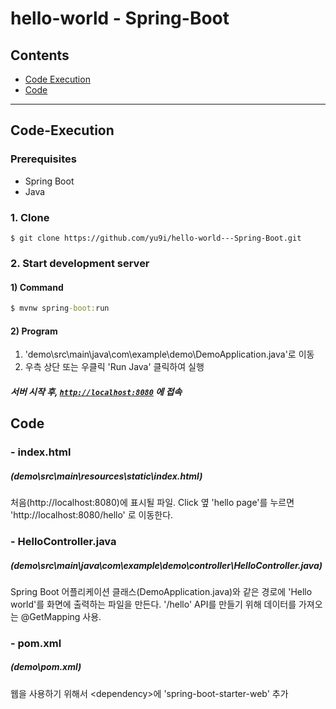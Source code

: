 # hello-world - Spring-Boot
## Contents

- [Code Execution](#Code-Execution)
- [Code](#Code)
  
---

## Code-Execution

### Prerequisites
- Spring Boot
- Java

### 1. Clone

```
$ git clone https://github.com/yu9i/hello-world---Spring-Boot.git
```

### 2. Start development server

#### 1) Command

```cmd
$ mvnw spring-boot:run
```

#### 2) Program

1. 'demo\src\main\java\com\example\demo\DemoApplication.java'로 이동
2. 우측 상단 또는 우클릭 'Run Java' 클릭하여 실행
   

##### 서버 시작 후, [`http://localhost:8080`](http://localhost:8080) 에 접속


## Code

### - index.html
##### (demo\src\main\resources\static\index.html)
처음(http://localhost:8080)에 표시될 파일.
Click 옆 'hello page'를 누르면 'http://localhost:8080/hello' 로 이동한다.


### - HelloController.java
##### (demo\src\main\java\com\example\demo\controller\HelloController.java)
Spring Boot 어플리케이션 클래스(DemoApplication.java)와 같은 경로에 'Hello world'를 화면에 출력하는 파일을 만든다.
'/hello' API를 만들기 위해 데이터를 가져오는 @GetMapping 사용.


### - pom.xml
##### (demo\pom.xml)
웹을 사용하기 위해서 &lt;dependency&gt;에 'spring-boot-starter-web' 추가

